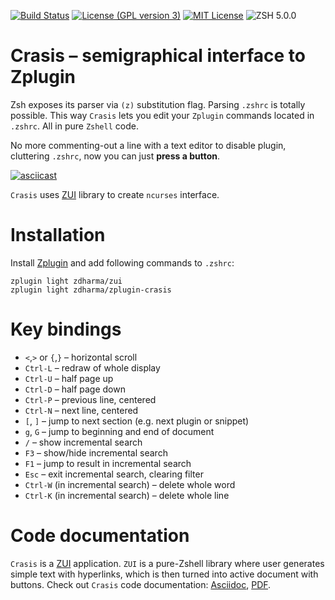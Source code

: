 [![Build Status](https://travis-ci.org/zdharma/zplugin-crasis.svg?branch=master)](https://travis-ci.org/zdharma/zplugin-crasis)
[![License (GPL version 3)](https://img.shields.io/badge/license-GNU%20GPL%20version%203-blue.svg?style=flat-square)](./LICENSE)
[![MIT License](https://img.shields.io/badge/license-MIT-blue.svg?style=flat-square)](./LICENSE)
![ZSH 5.0.0](https://img.shields.io/badge/zsh-v5.0.0-orange.svg?style=flat-square)

# Crasis – semigraphical interface to Zplugin

Zsh exposes its parser via `(z)` substitution flag. Parsing `.zshrc` is totally possible.
This way `Crasis` lets you edit your `Zplugin` commands located in `.zshrc`. All in pure
`Zshell` code.

No more commenting-out a line with a text editor to disable plugin, cluttering `.zshrc`,
now you can just **press a button**.

[![asciicast](https://asciinema.org/a/147225.png)](https://asciinema.org/a/147225)

`Crasis` uses [ZUI](http://github.com/zdharma/zui/) library to create `ncurses` interface.

# Installation

Install [Zplugin](https://github.com/zdharma/zplugin) and add following commands to `.zshrc`:

```
zplugin light zdharma/zui
zplugin light zdharma/zplugin-crasis
```

# Key bindings

- `<`,`>` or `{`,`}` – horizontal scroll
- `Ctrl-L` – redraw of whole display
- `Ctrl-U` – half page up
- `Ctrl-D` – half page down
- `Ctrl-P` – previous line, centered
- `Ctrl-N` – next line, centered
- `[`, `]` – jump to next section (e.g. next plugin or snippet)
- `g`, `G` – jump to beginning and end of document
- `/` – show incremental search
- `F3` – show/hide incremental search
- `F1` – jump to result in incremental search
- `Esc` – exit incremental search, clearing filter
- `Ctrl-W` (in incremental search) – delete whole word
- `Ctrl-K` (in incremental search) – delete whole line

# Code documentation

`Crasis` is a [ZUI](http://github.com/zdharma/zui/) application. `ZUI` is a pure-Zshell library
where user generates simple text with hyperlinks, which is then turned into active document with
buttons. Check out `Crasis` code documentation:
[Asciidoc](https://github.com/zdharma/zplugin-crasis/blob/master/zsdoc/crasis.adoc),
[PDF](http://zdharma.org/zplugin-crasis/crasis.pdf).

